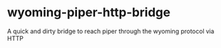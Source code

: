 # wyoming-piper-http-bridge

A quick and dirty bridge to reach piper through the wyoming protocol via HTTP